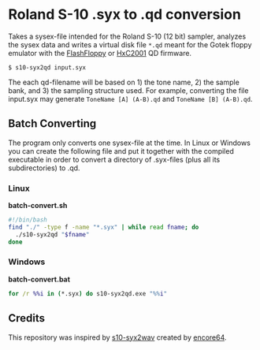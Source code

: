 # Roland S-10 .syx to .qd conversion

Takes a sysex-file intended for the Roland S-10 (12 bit) sampler, analyzes the sysex data and writes a virtual disk file `*.qd` meant for the Gotek floppy emulator with the [FlashFloppy](https://github.com/keirf/FlashFloppy/wiki/Quick-Disk) or [HxC2001](https://hxc2001.com/docs/gotek-floppy-emulator-hxc-firmware/pages/quickdisk.html) QD firmware.

`$ s10-syx2qd input.syx`

The each qd-filename will be based on 1) the tone name, 2) the sample bank, and 3) the sampling structure used. For example, converting the file input.syx may generate `ToneName [A] (A-B).qd` and `ToneName [B] (A-B).qd`.

## Batch Converting

The program only converts one sysex-file at the time. In Linux or Windows you can create the following file and put it together with the compiled executable in order to convert a directory of .syx-files (plus all its subdirectories) to .qd.

### Linux

**batch-convert.sh**
```bash
#!/bin/bash
find "./" -type f -name "*.syx" | while read fname; do
  ./s10-syx2qd "$fname"
done
```

### Windows

**batch-convert.bat**
```bat
for /r %%i in (*.syx) do s10-syx2qd.exe "%%i"
```

## Credits

This repository was inspired by [s10-syx2wav](https://github.com/encore64/s10-syx2wav) created by [encore64](https://github.com/encore64).
